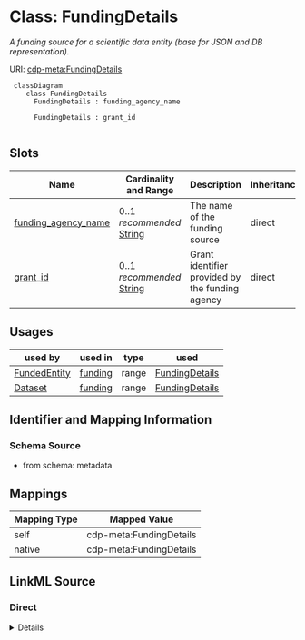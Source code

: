 # Class: FundingDetails


_A funding source for a scientific data entity (base for JSON and DB representation)._





URI: [cdp-meta:FundingDetails](metadataFundingDetails)




```mermaid
 classDiagram
    class FundingDetails
      FundingDetails : funding_agency_name

      FundingDetails : grant_id


```




<!-- no inheritance hierarchy -->


## Slots

| Name | Cardinality and Range | Description | Inheritance |
| ---  | --- | --- | --- |
| [funding_agency_name](funding_agency_name.md) | 0..1 _recommended_ <br/> [String](String.md) | The name of the funding source | direct |
| [grant_id](grant_id.md) | 0..1 _recommended_ <br/> [String](String.md) | Grant identifier provided by the funding agency | direct |





## Usages

| used by | used in | type | used |
| ---  | --- | --- | --- |
| [FundedEntity](FundedEntity.md) | [funding](funding.md) | range | [FundingDetails](FundingDetails.md) |
| [Dataset](Dataset.md) | [funding](funding.md) | range | [FundingDetails](FundingDetails.md) |






## Identifier and Mapping Information







### Schema Source


* from schema: metadata





## Mappings

| Mapping Type | Mapped Value |
| ---  | ---  |
| self | cdp-meta:FundingDetails |
| native | cdp-meta:FundingDetails |





## LinkML Source

<!-- TODO: investigate https://stackoverflow.com/questions/37606292/how-to-create-tabbed-code-blocks-in-mkdocs-or-sphinx -->

### Direct

<details>
```yaml
name: FundingDetails
description: A funding source for a scientific data entity (base for JSON and DB representation).
from_schema: metadata
attributes:
  funding_agency_name:
    name: funding_agency_name
    description: The name of the funding source.
    from_schema: metadata
    exact_mappings:
    - cdp-common:funding_agency_name
    rank: 1000
    alias: funding_agency_name
    owner: FundingDetails
    domain_of:
    - FundingDetails
    range: string
    recommended: true
    inlined: true
    inlined_as_list: true
  grant_id:
    name: grant_id
    description: Grant identifier provided by the funding agency
    from_schema: metadata
    exact_mappings:
    - cdp-common:funding_grant_id
    rank: 1000
    alias: grant_id
    owner: FundingDetails
    domain_of:
    - FundingDetails
    range: string
    recommended: true
    inlined: true
    inlined_as_list: true

```
</details>

### Induced

<details>
```yaml
name: FundingDetails
description: A funding source for a scientific data entity (base for JSON and DB representation).
from_schema: metadata
attributes:
  funding_agency_name:
    name: funding_agency_name
    description: The name of the funding source.
    from_schema: metadata
    exact_mappings:
    - cdp-common:funding_agency_name
    rank: 1000
    alias: funding_agency_name
    owner: FundingDetails
    domain_of:
    - FundingDetails
    range: string
    recommended: true
    inlined: true
    inlined_as_list: true
  grant_id:
    name: grant_id
    description: Grant identifier provided by the funding agency
    from_schema: metadata
    exact_mappings:
    - cdp-common:funding_grant_id
    rank: 1000
    alias: grant_id
    owner: FundingDetails
    domain_of:
    - FundingDetails
    range: string
    recommended: true
    inlined: true
    inlined_as_list: true

```
</details>
